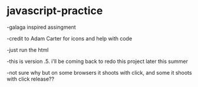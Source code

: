 # javascript-practice

-galaga inspired assingment

-credit to Adam Carter for icons and help with code

-just run the html

-this is version .5. i'll be coming back to redo this project later this summer

-not sure why but on some browsers it shoots with click, and some it shoots with click release??
